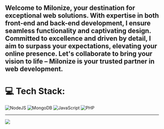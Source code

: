 ## Welcome to Milonize, your destination for exceptional web solutions. With expertise in both front-end and back-end development, I ensure seamless functionality and captivating design. Committed to excellence and driven by detail, I aim to surpass your expectations, elevating your online presence. Let's collaborate to bring your vision to life – Milonize is your trusted partner in web development.

# 💻 Tech Stack:
![NodeJS](https://img.shields.io/badge/node.js-6DA55F?style=for-the-badge&logo=node.js&logoColor=white) ![MongoDB](https://img.shields.io/badge/MongoDB-%234ea94b.svg?style=for-the-badge&logo=mongodb&logoColor=white) ![JavaScript](https://img.shields.io/badge/javascript-%23323330.svg?style=for-the-badge&logo=javascript&logoColor=%23F7DF1E) ![PHP](https://img.shields.io/badge/php-%23777BB4.svg?style=for-the-badge&logo=php&logoColor=white)

---
[![](https://visitcount.itsvg.in/api?id=milonize&icon=2&color=0)](https://visitcount.itsvg.in)

<!-- Proudly created with GPRM ( https://gprm.itsvg.in ) -->
